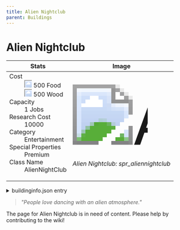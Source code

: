 ```yaml
---
title: Alien Nightclub
parent: Buildings
---
```

# Alien Nightclub

[//]: # (Pre-generated content)
<table><thead><tr><th>Stats</th><th>Image</th></tr></thead><tbody><tr><td><dl><dt>Cost</dt><dd><div class="resource-icon"><img style="object-position: -1009px -533px;" src="https://tfe2-wiki.github.io/assets/sprites.png"></div> 500 Food<br><div class="resource-icon"><img style="object-position: -637px -751px;" src="https://tfe2-wiki.github.io/assets/sprites.png"></div> 500 Wood</dd><dt>Capacity</dt><dd>1 Jobs</dd><dt>Research Cost</dt><dd>10000</dd><dt>Category</dt><dd>Entertainment</dd><dt>Special Properties</dt><dd>Premium</dd><dt>Class Name</dt><dd>AlienNightClub</dd></dl></td><td><style>.building-image {width: 200px;height: 200px;overflow: hidden;position: relative;}.building-image img {image-rendering: pixelated;object-fit: none;transform: scale(10);transform-origin: left top;position: absolute;left: 0;top: 0;}.resource-image {width: 200px;height: 200px;overflow: hidden;position: relative;}.resource-image img {image-rendering: pixelated;object-fit: none;transform: scale(20);transform-origin: left top;position: absolute;left: 0;top: 0;}.building-icon {width: 20px;height: 20px;overflow: hidden;position: relative;display: inline-block;}.building-icon img {image-rendering: pixelated;object-fit: none;transform: scale(1);transform-origin: left top;position: absolute;left: 0;top: 0;}.resource-icon {width: 20px;height: 20px;overflow: hidden;position: relative;display: inline-block;}.resource-icon img {image-rendering: pixelated;object-fit: none;transform: scale(2);transform-origin: left top;position: absolute;left: 0;top: 0;}</style><div class="building-image"><img style="object-position: -378px -146px;" src="https://tfe2-wiki.github.io/assets/sprites.png" alt="Alien Nightclub Back"><img style="object-position: -356px -146px;" src="https://tfe2-wiki.github.io/assets/sprites.png" alt="Alien Nightclub"></div><i>Alien Nightclub: spr_aliennightclub</i></td></tr></tbody></table><details><summary>buildinginfo.json entry</summary>```json{  "className": "AlienNightClub",  "food": 500,  "wood": 500,  "stone": 0,  "machineParts": 0,  "computerChips": 0,  "refinedMetal": 0,  "knowledge": 10000,  "category": "Entertainment",  "unlockedByDefault": false,  "specialInfo": [    "Premium"  ],  "jobs": 1}```</details><blockquote><i>"People love dancing with an alien atmosphere."</i></blockquote>

The page for Alien Nightclub is in need of content. Please help by contributing to the wiki!
